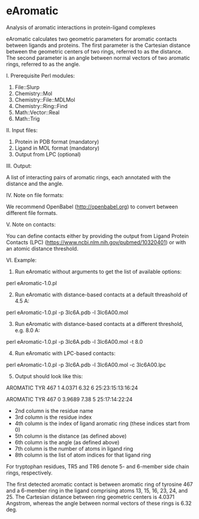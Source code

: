 # eAromatic

Analysis of aromatic interactions in protein-ligand complexes

eAromatic calculates two geometric parameters for aromatic contacts between ligands and proteins. The first parameter is the Cartesian distance between the geometric centers of two rings, referred to as the distance. The second parameter is an angle between normal vectors of two aromatic rings, referred to as the angle.

I. Prerequisite Perl modules:

1. File::Slurp
2. Chemistry::Mol
3. Chemistry::File::MDLMol
4. Chemistry::Ring::Find
5. Math::Vector::Real
6. Math::Trig

II. Input files:

1. Protein in PDB format (mandatory)
2. Ligand in MOL format (mandatory)
3. Output from LPC (optional)

III. Output:

A list of interacting pairs of aromatic rings, each annotated with the distance and the angle.

IV. Note on file formats:

We recommend OpenBabel (http://openbabel.org) to convert between different file formats.

V. Note on contacts:

You can define contacts either by providing the output from Ligand Protein Contacts (LPC) (https://www.ncbi.nlm.nih.gov/pubmed/10320401) or with an atomic distance threshold.

VI. Example:

1. Run eAromatic without arguments to get the list of available options:

perl eAromatic-1.0.pl 

2. Run eAromatic with distance-based contacts at a default threashold of 4.5 A:

perl eAromatic-1.0.pl -p 3lc6A.pdb -l 3lc6A00.mol

3. Run eAromatic with distance-based contacts at a different threshold, e.g. 8.0 A:

perl eAromatic-1.0.pl -p 3lc6A.pdb -l 3lc6A00.mol -t 8.0

4. Run eAromatic with LPC-based contacts:

perl eAromatic-1.0.pl -p 3lc6A.pdb -l 3lc6A00.mol -c 3lc6A00.lpc

5. Output should look like this:

AROMATIC TYR  467  1  4.0371    6.32  6 25:23:15:13:16:24

AROMATIC TYR  467  0  3.9689    7.38  5 25:17:14:22:24

* 2nd column is the residue name
* 3rd column is the residue index
* 4th column is the index of ligand aromatic ring (these indices start from 0)
* 5th column is the distance (as defined above)
* 6th column is the angle (as defined above)
* 7th column is the number of atoms in ligand ring
* 8th column is the list of atom indices for that ligand ring

For tryptophan residues, TR5 and TR6 denote 5- and 6-member side chain rings, respectively.

The first detected aromatic contact is between aromatic ring of tyrosine 467 and a 6-member ring in the ligand comprising atoms 13, 15, 16, 23, 24, and 25. The Cartesian distance between ring geometric centers is 4.0371 Angstrom, whereas the angle between normal vectors of these rings is 6.32 deg.
